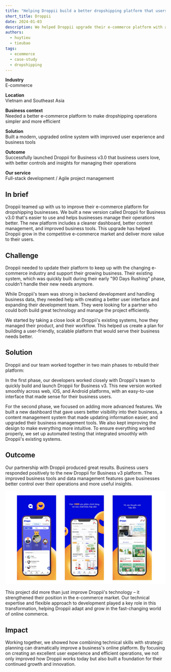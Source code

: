```yaml
---
title: "Helping Droppii build a better dropshipping platform that users love"
short_title: Droppii
date: 2024-01-03
description: We helped Droppii upgrade their e-commerce platform with a new user-friendly version that makes dropshipping easier for businesses. Working together, we built Droppii for Business v3.0 with a better dashboard, simplified content management, and improved business tools that led to positive user feedback and stronger market position.
authors:
  - huytieu
  - tieubao
tags:
  - ecommerce
  - case-study
  - dropshipping
---
```


**Industry**\
E-commerce

**Location**\
Vietnam and Southeast Asia

**Business context**\
Needed a better e-commerce platform to make dropshipping operations simpler and more efficient

**Solution**\
Built a modern, upgraded online system with improved user experience and business tools

**Outcome**\
Successfully launched Droppii for Business v3.0 that business users love, with better controls and insights for managing their operations

**Our service**\
Full-stack development / Agile project management

## In brief

Droppii teamed up with us to improve their e-commerce platform for dropshipping businesses. We built a new version called Droppii for Business v3.0 that's easier to use and helps businesses manage their operations better. The new platform includes a cleaner dashboard, better content management, and improved business tools. This upgrade has helped Droppii grow in the competitive e-commerce market and deliver more value to their users.

## Challenge

Droppii needed to update their platform to keep up with the changing e-commerce industry and support their growing business. Their existing system, which was quickly built during their early "90 Days Rushing" phase, couldn't handle their new needs anymore.

While Droppii's team was strong in backend development and handling business data, they needed help with creating a better user interface and expanding their development team. They were looking for a partner who could both build great technology and manage the project efficiently.

We started by taking a close look at Droppii's existing systems, how they managed their product, and their workflow. This helped us create a plan for building a user-friendly, scalable platform that would serve their business needs better.

## Solution

Droppii and our team worked together in two main phases to rebuild their platform:

In the first phase, our developers worked closely with Droppii's team to quickly build and launch Droppii for Business v3. This new version worked smoothly across web, iOS, and Android platforms, with an easy-to-use interface that made sense for their business users.

For the second phase, we focused on adding more advanced features. We built a new dashboard that gave users better visibility into their business, a content management system that made updating information easier, and upgraded their business management tools. We also kept improving the design to make everything more intuitive. To ensure everything worked properly, we set up automated testing that integrated smoothly with Droppii's existing systems.

## Outcome

Our partnership with Droppii produced great results. Business users responded positively to the new Droppii for Business v3 platform. The improved business tools and data management features gave businesses better control over their operations and more useful insights.

![Droppii for Business v3.0 interface showing the main dashboard with product management features](assets/droppii-business-dashboard.webp)

This project did more than just improve Droppii's technology – it strengthened their position in the e-commerce market. Our technical expertise and flexible approach to development played a key role in this transformation, helping Droppii adapt and grow in the fast-changing world of online commerce.

## Impact

Working together, we showed how combining technical skills with strategic planning can dramatically improve a business's online platform. By focusing on creating an excellent user experience and efficient operations, we not only improved how Droppii works today but also built a foundation for their continued growth and innovation.
